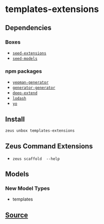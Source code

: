 
templates-extensions
====================






## Dependencies
### Boxes
* [`seed-extensions`](seed-extensions.md)
* [`seed-models`](seed-models.md)
### npm packages
* [`yeoman-generator`](http://npmjs.com/package/yeoman-generator)
* [`generator-generator`](http://npmjs.com/package/generator-generator)
* [`deep-extend`](http://npmjs.com/package/deep-extend)
* [`lodash`](http://npmjs.com/package/lodash)
* [`yo`](http://npmjs.com/package/yo)


## Install
```bash
zeus unbox templates-extensions
```



## Zeus Command Extensions
* ```zeus scaffold  --help```


## Models
### New Model Types
* templates


## [Source](https://github.com/liquidapps-io/zeus-sdk/tree/master/boxes/groups/templates/templates-extensions)